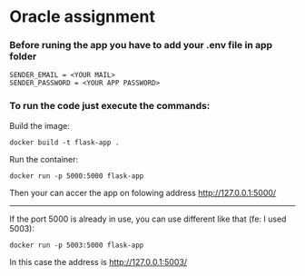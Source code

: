 # Oracle assignment


### **Before runing the app you have to add your .env file in app folder**

```
SENDER_EMAIL = <YOUR MAIL>
SENDER_PASSWORD = <YOUR APP PASSWORD> 
```

### **To run the code just execute the commands:**

Build the image:
```
docker build -t flask-app .
```

Run the container:
```
docker run -p 5000:5000 flask-app
```
Then your can accer the app on folowing address
http://127.0.0.1:5000/


___________

If the port 5000 is already in use, you can use different like that (fe: I used 5003):
```
docker run -p 5003:5000 flask-app
```
In this case the address is http://127.0.0.1:5003/